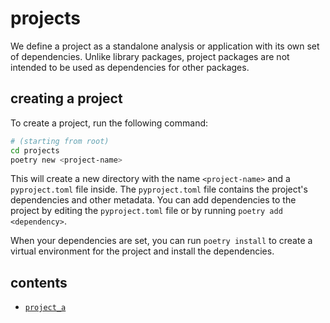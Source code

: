 # projects

We define a project as a standalone analysis or application with its own set of dependencies. Unlike library packages, project packages are not intended to be used as dependencies for other packages.

## creating a project

To create a project, run the following command:

```bash
# (starting from root)
cd projects
poetry new <project-name>
```

This will create a new directory with the name `<project-name>` and a `pyproject.toml` file inside. The `pyproject.toml` file contains the project's dependencies and other metadata. You can add dependencies to the project by editing the `pyproject.toml` file or by running `poetry add <dependency>`.

When your dependencies are set, you can run `poetry install` to create a virtual environment for the project and install the dependencies.

## contents

- [`project_a`](project_a)
